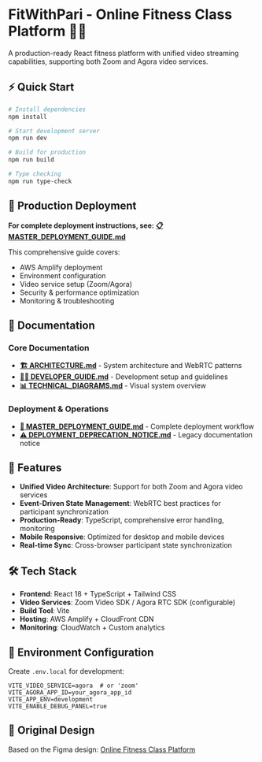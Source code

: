 
# FitWithPari - Online Fitness Class Platform 🏋️‍♀️

A production-ready React fitness platform with unified video streaming capabilities, supporting both Zoom and Agora video services.

## ⚡ Quick Start

```bash
# Install dependencies
npm install

# Start development server
npm run dev

# Build for production
npm run build

# Type checking
npm run type-check
```

## 🚀 Production Deployment

**For complete deployment instructions, see:**
**[📋 MASTER_DEPLOYMENT_GUIDE.md](./MASTER_DEPLOYMENT_GUIDE.md)**

This comprehensive guide covers:
- AWS Amplify deployment
- Environment configuration
- Video service setup (Zoom/Agora)
- Security & performance optimization
- Monitoring & troubleshooting

## 📖 Documentation

### Core Documentation
- **[🏗️ ARCHITECTURE.md](./ARCHITECTURE.md)** - System architecture and WebRTC patterns
- **[👨‍💻 DEVELOPER_GUIDE.md](./DEVELOPER_GUIDE.md)** - Development setup and guidelines
- **[📊 TECHNICAL_DIAGRAMS.md](./TECHNICAL_DIAGRAMS.md)** - Visual system overview

### Deployment & Operations
- **[🚀 MASTER_DEPLOYMENT_GUIDE.md](./MASTER_DEPLOYMENT_GUIDE.md)** - Complete deployment workflow
- **[⚠️ DEPLOYMENT_DEPRECATION_NOTICE.md](./DEPLOYMENT_DEPRECATION_NOTICE.md)** - Legacy documentation notice

## 🎯 Features

- **Unified Video Architecture**: Support for both Zoom and Agora video services
- **Event-Driven State Management**: WebRTC best practices for participant synchronization
- **Production-Ready**: TypeScript, comprehensive error handling, monitoring
- **Mobile Responsive**: Optimized for desktop and mobile devices
- **Real-time Sync**: Cross-browser participant state synchronization

## 🛠️ Tech Stack

- **Frontend**: React 18 + TypeScript + Tailwind CSS
- **Video Services**: Zoom Video SDK / Agora RTC SDK (configurable)
- **Build Tool**: Vite
- **Hosting**: AWS Amplify + CloudFront CDN
- **Monitoring**: CloudWatch + Custom analytics

## 🔧 Environment Configuration

Create `.env.local` for development:
```env
VITE_VIDEO_SERVICE=agora  # or 'zoom'
VITE_AGORA_APP_ID=your_agora_app_id
VITE_APP_ENV=development
VITE_ENABLE_DEBUG_PANEL=true
```

## 📱 Original Design

Based on the Figma design: [Online Fitness Class Platform](https://www.figma.com/design/mUq4IYcwX0jSM246dpRGeq/Online-Fitness-Class-Platform)
  